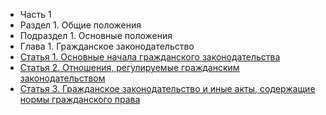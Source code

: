 * Часть 1
* Раздел 1. Общие положения
* Подраздел 1. Основные положения
* Глава 1. Гражданское законодательство
* [Статья 1. Основные начала гражданского законодательства](https://lalawland.github.io/eurasia/russia/banks/civil/art1)
* [Статья 2. Отношения, регулируемые гражданским законодательством](https://lalawland.github.io/eurasia/russia/banks/civil/art2)
* [Статья 3. Гражданское законодательство и иные акты, содержащие нормы гражданского права](https://lalawland.github.io/eurasia/russia/banks/civil/art3)
